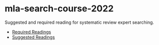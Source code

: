 # mla-search-course-2022
Suggested and required reading for systematic review expert searching.

- [Required Readings](https://github.com/carrieprice78/mla-search-course-2022/blob/main/required-readings.md)
- [Suggested Readings](https://github.com/carrieprice78/mla-search-course-2022/blob/main/suggested-readings.md)
